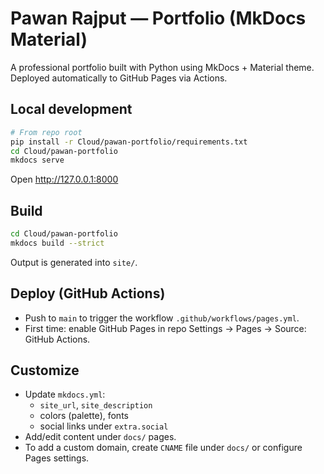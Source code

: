 # Pawan Rajput — Portfolio (MkDocs Material)

A professional portfolio built with Python using MkDocs + Material theme. Deployed automatically to GitHub Pages via Actions.

## Local development

```bash
# From repo root
pip install -r Cloud/pawan-portfolio/requirements.txt
cd Cloud/pawan-portfolio
mkdocs serve
```

Open http://127.0.0.1:8000

## Build

```bash
cd Cloud/pawan-portfolio
mkdocs build --strict
```

Output is generated into `site/`.

## Deploy (GitHub Actions)

- Push to `main` to trigger the workflow `.github/workflows/pages.yml`.
- First time: enable GitHub Pages in repo Settings → Pages → Source: GitHub Actions.

## Customize

- Update `mkdocs.yml`:
  - `site_url`, `site_description`
  - colors (palette), fonts
  - social links under `extra.social`
- Add/edit content under `docs/` pages.
- To add a custom domain, create `CNAME` file under `docs/` or configure Pages settings.
